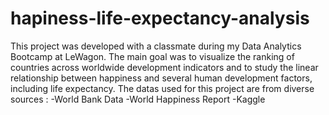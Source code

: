 # hapiness-life-expectancy-analysis
This project was developed with a classmate during my Data Analytics Bootcamp at LeWagon. The main goal was to visualize the ranking of countries across worldwide development indicators and to study the linear relationship between happiness and several human development factors, including life expectancy. 
The datas used for this project are from diverse sources : 
-World Bank Data 
-World Happiness Report 
-Kaggle
